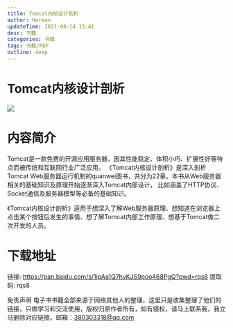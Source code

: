 ```yaml
---
title: Tomcat内核设计剖析
author: Herman
updateTime: 2021-08-14 13:41
desc: 书籍
categories: 书籍
tags: 书籍/PDF
outline: deep
---
```



# Tomcat内核设计剖析
![](https://cdn.jsdelivr.net/gh/silently9527/images/008i3skNgy1guankil8hnj607i09dwej02.jpg)

# 内容简介
Tomcat是一款免费的开源应用服务器，因其性能稳定、体积小巧、扩展性好等特点而被传统和互联网行业广泛应用。
《Tomcat内核设计剖析》是深入剖析Tomcat Web服务器运行机制的quanwei图书，共分为22章。本书从Web服务器相关的基础知识及原理开始逐渐深入Tomcat内部设计，
比如涵盖了HTTP协议、Socket通信及服务器模型等必备的基础知识。

《Tomcat内核设计剖析》适用于想深入了解Web服务器原理、想知道在浏览器上点击某个按钮后发生的事情、想了解Tomcat内部工作原理、想基于Tomcat做二次开发的人员。


# 下载地址
链接: https://pan.baidu.com/s/1ipAa1Q7hyKJS9poo468PgQ?pwd=rqs8 提取码: rqs8


免责声明
电子书书籍全部来源于网络其他人的整理，这里只是收集整理了他们的链接，只做学习和交流使用，版权归原作者所有，如有侵权，请马上联系我，我立马删除对应链接。邮箱：380303318@qq.com

